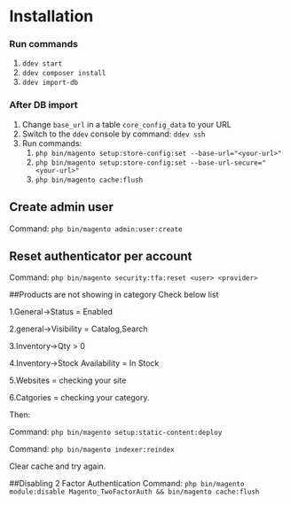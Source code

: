 # Installation

### Run commands
1. `ddev start`
2. `ddev composer install`
3. `ddev import-db`

### After DB import
1. Change `base_url` in a table `core_config_data` to your URL
2. Switch to the `ddev` console by command: `ddev ssh` 
3. Run commands:
    1. `php bin/magento setup:store-config:set --base-url="<your-url>"`
    2. `php bin/magento setup:store-config:set --base-url-secure="<your-url>"`
    3. `php bin/magento cache:flush`


## Create admin user
Command: `php bin/magento admin:user:create`

## Reset authenticator per account
Command: `php bin/magento security:tfa:reset <user> <provider>`

##Products are not showing in category
Check below list 

1.General->Status = Enabled

2.general->Visibility = Catalog,Search

3.Inventory->Qty > 0

4.Inventory->Stock Availability = In Stock

5.Websites = checking your site

6.Catgories = checking your category.

Then:

Command: `php bin/magento setup:static-content:deploy`

Command: `php bin/magento indexer:reindex`

Clear cache and try again.

##Disabling 2 Factor Authentication
Command: `php bin/magento module:disable Magento_TwoFactorAuth && bin/magento cache:flush`
